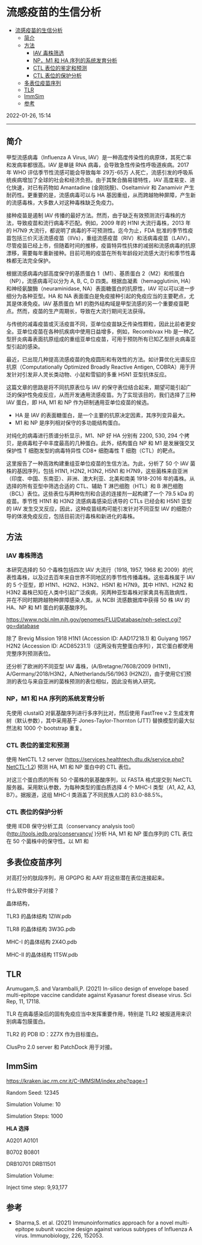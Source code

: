 # 流感疫苗的生信分析

- [流感疫苗的生信分析](#流感疫苗的生信分析)
  - [简介](#简介)
  - [方法](#方法)
    - [IAV 毒株筛选](#iav-毒株筛选)
    - [NP，M1 和 HA 序列的系统发育分析](#npm1-和-ha-序列的系统发育分析)
    - [CTL 表位的鉴定和预测](#ctl-表位的鉴定和预测)
    - [CTL 表位的保护分析](#ctl-表位的保护分析)
  - [多表位疫苗序列](#多表位疫苗序列)
  - [TLR](#tlr)
  - [ImmSim](#immsim)
  - [参考](#参考)

2022-01-26, 15:14
***

## 简介

甲型流感病毒（Influenza A Virus, IAV）是一种高度传染性的病原体，其死亡率和发病率都很高。IAV 是单链 RNA 病毒，会导致急性传染性呼吸道疾病。2017 年 WHO 评估季节性流感可能会导致每年 29万-65万 人死亡，流感引发的呼吸系统疾病增加了全球的社会和经济负担。由于其聚合酶易错特性，IAV 高度易变、进化快速，对已有药物如 Amantadine (金刚烷胺)、Oseltamivir 和 Zanamivir 产生耐药性。更重要的是，流感病毒可以与 HA 基因重组，从而跨越物种屏障，产生新的流感毒株，大多数人对这种毒株缺乏免疫力。

接种疫苗是遏制 IAV 传播的最好方法。然而，由于缺乏有效预测流行毒株的方法，导致疫苗和流行病毒不匹配。例如，2009 年的 H1NI 大流行毒株，2013 年的 H7N9 大流行，都说明了病毒的不可预测性。迄今为止，FDA 批准的季节性疫苗包括三价灭活流感疫苗（IIVs），重组流感疫苗（RIV）和活病毒疫苗（LAIV）。尽管疫苗已经上市，但随着时间的推移，疫苗特异性抗体的减弱和流感病毒的抗原漂移，需要每年重新接种。目前可用的疫苗在所有年龄段对流感大流行和季节性毒株都无法完全保护。

根据流感病毒内部高度保守的基质蛋白 1（M1）、基质蛋白 2（M2）和核蛋白（NP），流感病毒可以分为 A, B, C, D 四类。根据血凝素（hemagglutinin, HA）和神经氨酸酶（neuraminidase, NA）表面糖蛋白的抗原性，IAV 可以可以进一步细分为各种亚型。HA 和 NA 表面蛋白是免疫接种引起的免疫应当的主要靶点，尤其是体液免疫。IAV 基质蛋白 M1 的胞外结构域是甲型流感的另一个重要疫苗靶点。然而，疫苗的生产周期长，导致在大流行期间无法获得。

与传统的减毒疫苗或灭活疫苗不同，亚单位疫苗缺乏传染性颗粒，因此比前者更安全。亚单位疫苗在各种抗疾病中使用日益增多，例如，Recombivax Hb 是一种乙型肝炎病毒表面抗原组成的重组亚单位疫苗，可用于预防所有已知乙型肝炎病毒亚型引起的感染。

最近，已出现几种提高流感疫苗的免疫圆形和有效性的方法。如计算优化光谱反应抗原（Computationally Optimized Broadly Reactive Antigen, COBRA）用于开发针对引发非人灵长类动物、小鼠和雪貂的多重 H5N1 亚型抗体反应。

这篇文章的思路是将不同抗原表位与 IAV 的保守表位结合起来，期望可能引起广泛的保护性免疫反应，从而开发通用流感疫苗。为了实现该目的，我们选择了三种 IAV 蛋白，即 HA, M1 和 NP 作为研制通用亚单位疫苗的候选。

- HA 是 IAV 的表面糖蛋白，是一个主要的抗原决定因素，其序列变异最大。
- M1 和 NP 是序列相对保守的多功能结构蛋白。

对纯化的病毒进行质谱分析显示，M1、NP 好 HA 分别有 2200, 530, 294 个拷贝，是病毒粒子中丰度最高的几种蛋白。此外，结构蛋白 NP 和 M1 是发展强交叉保护性 T 细胞发型的病毒特异性 CD8+ 细胞毒性 T 细胞（CTL）的靶点。

这里报告了一种高效构建重组亚单位疫苗的生信方法。为此，分析了 50 个 IAV 菌株的基因序列，包括 H1N1, H2N2, H3N2, H5N1 和 H7N9，这些菌株来自亚洲（印度、中国、东南亚）、非洲、澳大利亚、北美和南美 1918-2016 年的毒株。从选择的所有亚型中筛选合适的 CTL、辅助 T 淋巴细胞（HTL）和 B 淋巴细胞（BCL）表位。这些表位与两种佐剂和合适的连接剂一起构建了一个 79.5 kDa 的疫苗。季节性 H1N1 和 H3N2 流感病毒感染后诱导的 CTLs 已经会和 H5N1 亚型的 IAV 发生交叉反应，因此，这种疫苗结构可能引发针对不同亚型 IAV 的细胞介导的体液免疫反应，包括目前流行毒株和新进化的毒株。

## 方法

### IAV 毒株筛选

本研究选择的 50 个毒株包括四次 IAV 大流行（1918, 1957, 1968 和 2009）的代表性毒株，以及过去百年来自世界不同地区的季节性传播毒株。这些毒株属于 IAV 的 5 个亚型，即 H1N1、H2N2、H3N2、H5N1 和 H7N9。其中 H1N1、H2N2 和 H3N2 毒株已知在人类中引起广泛疾病，另两种亚型毒株对家禽具有高致病性，并在不同时期跨越物种屏障感染人类。从 NCBI 流感数据库中获得 50 株 IAV 的 HA、NP 和 M1 蛋白的氨基酸序列。

https://www.ncbi.nlm.nih.gov/genomes/FLU/Database/nph-select.cgi?go=database

除了 Brevig Mission 1918 H1N1 (Accession ID: AAD17218.1) 和 Guiyang 1957 H2N2 (Accession ID: ACD85231.1)（这两没有完整蛋白序列），其它蛋白都使用完整序列预测表位。

还分析了欧洲的不同亚型 IAV 毒株，(A/Bretagne/7608/2009 (H1N1)，A/Germany/2018/H3N2，A/Netherlands/56/1963 (H2N2))，由于使用它们预测的表位与来自亚洲的菌株预测的表位相似，因此没有纳入研究。

### NP，M1 和 HA 序列的系统发育分析

先使用 clustalΩ 对氨基酸序列进行多序列比对，然后使用 FastTree v.2 生成发育树（默认参数），其中采用基于 Jones-Taylor-Thornton (JTT) 替换模型的最大似然法和 1000 个 bootstrap 重复。

### CTL 表位的鉴定和预测

使用 NetCTL 1.2 server (https://services.healthtech.dtu.dk/service.php?NetCTL-1.2) 预测 HA, M1 和 NP 蛋白中的 CTL 表位。

对这三个蛋白质的所有 50 个菌株的氨基酸序列，以 FASTA 格式提交到 NetCTL 服务器。采用默认参数，为每种类型的蛋白质选择 4 个 MHC-I 类型（A1, A2, A3, B7）。据报道，这组 MHC-I 类涵盖了不同民族人口的 83.0-88.5%。

### CTL 表位的保护分析

使用 IEDB 保守分析工具（conservancy analysis tool）(http://tools.iedb.org/conservancy/ )分析 HA, M1 和 NP 蛋白序列的 CTL 表位在 50 个菌株中的保守性。以 M1 和 


## 多表位疫苗序列

对高打分的肽段序列，用 GPGPG 和 AAY 将这些潜在表位连接起来。


什么软件做分子对接？

晶体结构，

TLR3 的晶体结构 1ZIW.pdb

TLR8 的晶体结构 3W3G.pdb

MHC-I 的晶体结构 2X4O.pdb

MHC-II 的晶体结构 1T5W.pdb

## TLR

Arumugam,S. and Varamballi,P. (2021) In-silico design of envelope based multi-epitope vaccine candidate against Kyasanur forest disease virus. Sci Rep, 11, 17118.

TLR 在病毒感染后的固有免疫应当中发挥重要作用，特别是 TLR2 被报道用来识别病毒包膜蛋白。

TLR2 的 PDB ID：2Z7X 作为目标蛋白。

ClusPro 2.0 server 和 PatchDock 用于对接。

## ImmSim

https://kraken.iac.rm.cnr.it/C-IMMSIM/index.php?page=1

Random Seed: 12345

Simulation Volume: 10

Simulation Steps: 1000

**HLA 选择**

A0201
A0101

B0702
B0801

DRB10701
DRB11501

Simulation Volume:

Inject time step: 9,93,177


## 参考

- Sharma,S. et al. (2021) Immunoinformatics approach for a novel multi-epitope subunit vaccine design against various subtypes of Influenza A virus. Immunobiology, 226, 152053.
